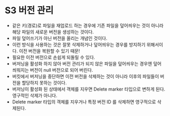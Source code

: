 # S3 버전 관리

- 같은 키(경로)로 파일을 재업로드 하는 경우에 기존 파일을 덮어씌우는 것이 아니라 해당 파일의 새로운 버전을 생성하는 것이다.
- 파일 덮어쓰기가 아닌 버전을 올리는 개념인 것이다.
- 이런 방식을 사용하는 것은 잘못 삭제하거나 덮어씌우는 경우를 방지하기 위해서이다. 이전 버전을 복원할 수 있기 때문!
- 필요한 이전 버전으로 손쉽게 되돌릴 수 있다.
- 버저닝을 활성화 하지 않아 버전 관리가 되지 않은 파일을 덮어씌우는 경우엔 덮어 씌워지는 버전이 null 버전으로 되어 버린다.
- 버킷에서 버저닝을 중단하면 이전 버전을 삭제하는 것이 아니라 이후의 파일들이 버전을 할당하지 못하는 것이다.
- 버저닝이 활성화 된 상태에서 객체를 지우면 Delete marker 타입으로 변하게 된다. 영구적인 삭제가 아니다.
- Delete marker 타입의 객체를 지우거나 특정 버전 ID 를 삭제하면 영구적으로 삭제된다.